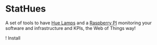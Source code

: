 StatHues
=======

A set of tools to have [Hue Lamps](http://www.meethue.com/) and a [Raspberry PI](http://www.raspberrypi.org) monitoring your software and infrastructure and KPIs, the Web of Things way!

! Install 



